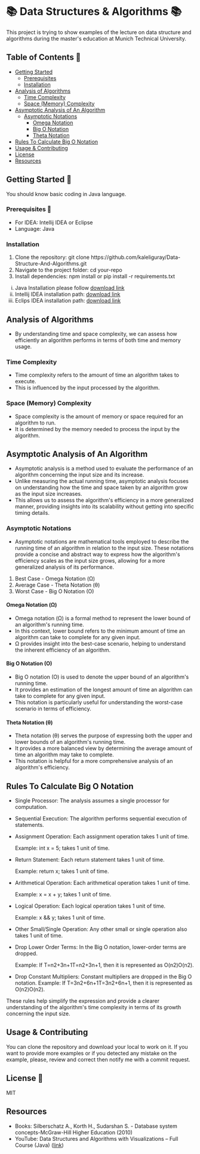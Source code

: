 # 📚 Data Structures & Algorithms 📚

This project is trying to show examples of the lecture on data structure and algorithms during the master's education at Munich Technical University.

## Table of Contents 📝
- [Getting Started](#getting-started)
  - [Prerequisites](##prerequisites--)
  - [Installation](#installation)
- [Analysis of Algorithms](#analysis-of-algorithms)
  - [Time Complexity](#time-complexity)
  - [Space (Memory) Complexity](#space-memory-complexity)
- [Asymptotic Analysis of An Algorithm](#asymptotic-analysis-of-an-algorithm)
  - [Asymptotic Notations](#asymptotic-notations)
    - [Omega Notation](##omega-notation--)
    - [Big O Notation](##big-o-notation--)
    - [Theta Notation](##theta-notation--)
- [Rules To Calculate Big O Notation](#rules-to-calculate-big-o-notation)
- [Usage & Contributing](#usage--contributing)
- [License](#license)
- [Resources](#resources)

## Getting Started 🏁

You should know basic coding in Java language.

### Prerequisites 🎒

- For IDEA: Intellij IDEA or Eclipse
- Language: Java

### Installation 

<ol type="1">
  <li>Clone the repository: git clone https://github.com/kaleliguray/Data-Structure-And-Algorithms.git</li>
  <li>Navigate to the project folder: cd your-repo</li>
  <li>Install dependencies: npm install or pip install -r requirements.txt</li>
</ol>

<ol type="i">
  <li>Java Installation please follow <a href="https://www.oracle.com/java/technologies/downloads">download link</a></li>
  <li>Intellij IDEA installation path: <a href="https://lp.jetbrains.com/intellij-idea-features-promo/?source=google&medium=cpc&campaign=EMEA_en_DE_IDEA_Branded&term=intellij%20idea&content=602143185097&gad_source=1&gclid=CjwKCAiArfauBhApEiwAeoB7qObFfBSYfg9mP7FWB6qV3DvhfGKjEOGvQ_BzciHKk450Tw4XM0g35RoCRaQQAvD_BwE">download link</a></li>
  <li>Eclips IDEA installation path: <a href="https://www.eclipse.org/downloads/">download link</a></li>
</ol>

## Analysis of Algorithms
* By understanding time and space complexity, we can assess how efficiently an algorithm performs in terms of both time and memory usage.

### Time Complexity
* Time complexity refers to the amount of time an algorithm takes to execute.
* This is influenced by the input processed by the algorithm.

### Space (Memory) Complexity
* Space complexity is the amount of memory or space required for an algorithm to run. 
* It is determined by the memory needed to process the input by the algorithm.

## Asymptotic Analysis of An Algorithm
- Asymptotic analysis is a method used to evaluate the performance of an algorithm concerning the input size and its increase.
- Unlike measuring the actual running time, asymptotic analysis focuses on understanding how the time and space taken by an algorithm grow as the input size increases.
- This allows us to assess the algorithm's efficiency in a more generalized manner, providing insights into its scalability without getting into specific timing details.

### Asymptotic Notations
- Asymptotic notations are mathematical tools employed to describe the running time of an algorithm in relation to the input size. These notations provide a concise and abstract way to express how the algorithm's efficiency scales as the input size grows, allowing for a more generalized analysis of its performance.

<ol type="1">
  <li>Best Case - Omega Notation (Ω) </li>
  <li>Average Case - Theta Notation (θ) </li>
  <li>Worst Case - Big O Notation (O) </li>
</ol>
  
#### Omega Notation (Ω)
* Omega notation (Ω) is a formal method to represent the lower bound of an algorithm's running time.
* In this context, lower bound refers to the minimum amount of time an algorithm can take to complete for any given input.
* Ω provides insight into the best-case scenario, helping to understand the inherent efficiency of an algorithm.

#### Big O Notation (O)
* Big O notation (O) is used to denote the upper bound of an algorithm's running time.
* It provides an estimation of the longest amount of time an algorithm can take to complete for any given input.
* This notation is particularly useful for understanding the worst-case scenario in terms of efficiency.

#### Theta Notation (θ)
* Theta notation (θ) serves the purpose of expressing both the upper and lower bounds of an algorithm's running time.
* It provides a more balanced view by determining the average amount of time an algorithm may take to complete.
* This notation is helpful for a more comprehensive analysis of an algorithm's efficiency.

## Rules To Calculate Big O Notation
- Single Processor: The analysis assumes a single processor for computation.
- Sequential Execution: The algorithm performs sequential execution of statements.
- Assignment Operation: Each assignment operation takes 1 unit of time.

    Example: int x = 5; takes 1 unit of time.
  
- Return Statement: Each return statement takes 1 unit of time.

    Example: return x; takes 1 unit of time.

- Arithmetical Operation: Each arithmetical operation takes 1 unit of time.

    Example: x = x + y; takes 1 unit of time.

- Logical Operation: Each logical operation takes 1 unit of time.

    Example: x && y; takes 1 unit of time.
    
- Other Small/Single Operation: Any other small or single operation also takes 1 unit of time.

- Drop Lower Order Terms: In the Big O notation, lower-order terms are dropped.

    Example: If T=n2+3n+1T=n2+3n+1, then it is represented as O(n2)O(n2).

- Drop Constant Multipliers: Constant multipliers are dropped in the Big O notation.
    Example: If T=3n2+6n+1T=3n2+6n+1, then it is represented as O(n2)O(n2).

These rules help simplify the expression and provide a clearer understanding of the algorithm's time complexity in terms of its growth concerning the input size.

## Usage & Contributing

You can clone the repository and download your local to work on it. If you want to provide more examples or if you detected any mistake on the example, please, review and correct then notify me with a commit request.

## License 🪪

MIT 

## Resources

* Books: Silberschatz A., Korth H., Sudarshan S. - Database system concepts-McGraw-Hill Higher Education (2010)
* YouTube: Data Structures and Algorithms with Visualizations – Full Course (Java) (<a href="https://www.youtube.com/watch?v=2ZLl8GAk1X4&list=RDCMUC8butISFwT-Wl7EV0hUK0BQ&start_radio=1">link</a>)
